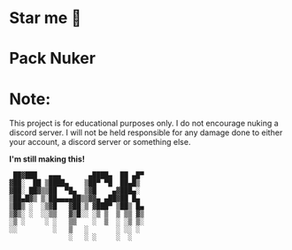 # Star me 🥺
# Pack Nuker

# Note: 

This project is for educational purposes only. I do not encourage nuking a discord server. I will not be held responsible for any damage done to either your account, a discord server or something else. 

**I'm still making this!**

```
 ██▓███   ▄▄▄       ▄████▄  ██ ▄█▀
▓██░  ██ ▒████▄    ▒██▀ ▀█  ██▄█▒ 
▓██░ ██▓▒▒██  ▀█▄  ▒▓█    ▄▓███▄░ 
▒██▄█▓▒ ▒░██▄▄▄▄██▒▒▓▓▄ ▄██▓██ █▄ 
▒██▒ ░  ░▒▓█   ▓██░▒ ▓███▀ ▒██▒ █▄
▒▓▒░ ░  ░░▒▒   ▓▒█░░ ░▒ ▒  ▒ ▒▒ ▓▒
░▒ ░     ░ ░   ▒▒    ░  ▒  ░ ░▒ ▒░
░░         ░   ▒   ░       ░ ░░ ░ 
               ░   ░ ░     ░  ░   
```
